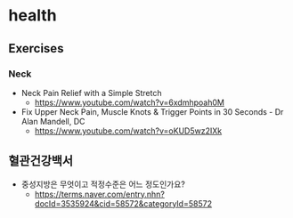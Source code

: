 # health
## Exercises
### Neck
* Neck Pain Relief with a Simple Stretch
  * https://www.youtube.com/watch?v=6xdmhpoah0M
* Fix Upper Neck Pain, Muscle Knots & Trigger Points in 30 Seconds - Dr Alan Mandell, DC
  * https://www.youtube.com/watch?v=oKUD5wz2IXk

## 혈관건강백서
* 중성지방은 무엇이고 적정수준은 어느 정도인가요?
  * https://terms.naver.com/entry.nhn?docId=3535924&cid=58572&categoryId=58572
